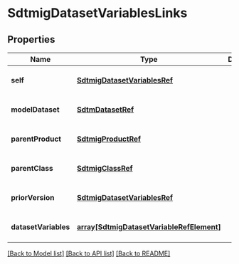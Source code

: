 # SdtmigDatasetVariablesLinks

## Properties
Name | Type | Description | Notes
------------ | ------------- | ------------- | -------------
**self** | [**SdtmigDatasetVariablesRef**](SdtmigDatasetVariablesRef.md) |  | [optional] [default to null]
**modelDataset** | [**SdtmDatasetRef**](SdtmDatasetRef.md) |  | [optional] [default to null]
**parentProduct** | [**SdtmigProductRef**](SdtmigProductRef.md) |  | [optional] [default to null]
**parentClass** | [**SdtmigClassRef**](SdtmigClassRef.md) |  | [optional] [default to null]
**priorVersion** | [**SdtmigDatasetVariablesRef**](SdtmigDatasetVariablesRef.md) |  | [optional] [default to null]
**datasetVariables** | [**array[SdtmigDatasetVariableRefElement]**](SdtmigDatasetVariableRefElement.md) |  | [optional] [default to null]

[[Back to Model list]](../README.md#documentation-for-models) [[Back to API list]](../README.md#documentation-for-api-endpoints) [[Back to README]](../README.md)


